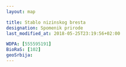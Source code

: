 ```yaml
---
layout: map

title: Stablo nizinskog bresta
designation: Spomenik prirode
last_modified_at: 2018-05-25T23:19:56+02:00

WDPA: [555595191]
BioRaS: [102]
geoSrbija:
---
```

